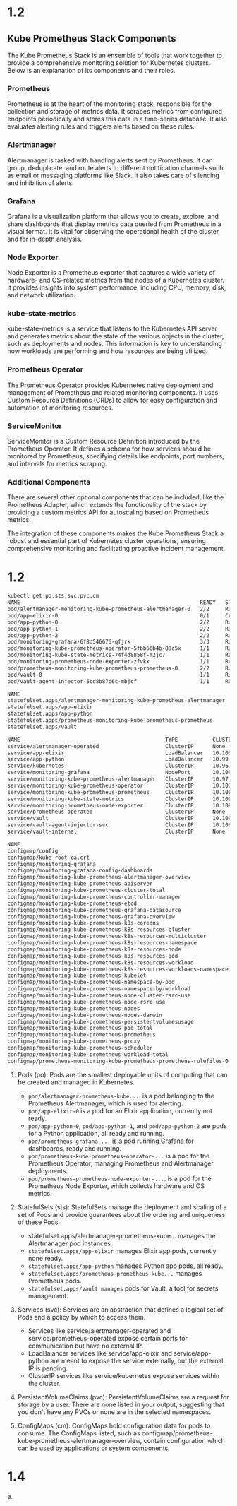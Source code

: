 # 1.2

## Kube Prometheus Stack Components

The Kube Prometheus Stack is an ensemble of tools that work together to provide a comprehensive monitoring solution for Kubernetes clusters. Below is an explanation of its components and their roles.

### Prometheus

Prometheus is at the heart of the monitoring stack, responsible for the collection and storage of metrics data. It scrapes metrics from configured endpoints periodically and stores this data in a time-series database. It also evaluates alerting rules and triggers alerts based on these rules.

### Alertmanager

Alertmanager is tasked with handling alerts sent by Prometheus. It can group, deduplicate, and route alerts to different notification channels such as email or messaging platforms like Slack. It also takes care of silencing and inhibition of alerts.

### Grafana

Grafana is a visualization platform that allows you to create, explore, and share dashboards that display metrics data queried from Prometheus in a visual format. It is vital for observing the operational health of the cluster and for in-depth analysis.

### Node Exporter

Node Exporter is a Prometheus exporter that captures a wide variety of hardware- and OS-related metrics from the nodes of a Kubernetes cluster. It provides insights into system performance, including CPU, memory, disk, and network utilization.

### kube-state-metrics

kube-state-metrics is a service that listens to the Kubernetes API server and generates metrics about the state of the various objects in the cluster, such as deployments and nodes. This information is key to understanding how workloads are performing and how resources are being utilized.

### Prometheus Operator

The Prometheus Operator provides Kubernetes native deployment and management of Prometheus and related monitoring components. It uses Custom Resource Definitions (CRDs) to allow for easy configuration and automation of monitoring resources.

### ServiceMonitor

ServiceMonitor is a Custom Resource Definition introduced by the Prometheus Operator. It defines a schema for how services should be monitored by Prometheus, specifying details like endpoints, port numbers, and intervals for metrics scraping.

### Additional Components

There are several other optional components that can be included, like the Prometheus Adapter, which extends the functionality of the stack by providing a custom metrics API for autoscaling based on Prometheus metrics.

The integration of these components makes the Kube Prometheus Stack a robust and essential part of Kubernetes cluster operations, ensuring comprehensive monitoring and facilitating proactive incident management.

# 1.2

```bash
kubectl get po,sts,svc,pvc,cm
NAME                                                         READY   STATUS             RESTARTS        AGE
pod/alertmanager-monitoring-kube-prometheus-alertmanager-0   2/2     Running            0               2m15s
pod/app-elixir-0                                             0/1     CrashLoopBackOff   156 (83s ago)   3d17h
pod/app-python-0                                             2/2     Running            0               33m
pod/app-python-1                                             2/2     Running            0               33m
pod/app-python-2                                             2/2     Running            0               33m
pod/monitoring-grafana-6f8d546676-qfjrk                      3/3     Running            0               2m16s
pod/monitoring-kube-prometheus-operator-5fbb66b4b-88c5x      1/1     Running            0               2m16s
pod/monitoring-kube-state-metrics-74f4d8858f-m2jc7           1/1     Running            0               2m16s
pod/monitoring-prometheus-node-exporter-zfvkx                1/1     Running            0               2m16s
pod/prometheus-monitoring-kube-prometheus-prometheus-0       2/2     Running            0               2m14s
pod/vault-0                                                  1/1     Running            3 (2d5h ago)    20d
pod/vault-agent-injector-5cd8b87c6c-mbjcf                    1/1     Running            3 (2d5h ago)    20d

NAME                                                                    READY   AGE
statefulset.apps/alertmanager-monitoring-kube-prometheus-alertmanager   1/1     2m15s
statefulset.apps/app-elixir                                             0/3     3d17h
statefulset.apps/app-python                                             3/3     33m
statefulset.apps/prometheus-monitoring-kube-prometheus-prometheus       1/1     2m14s
statefulset.apps/vault                                                  1/1     20d

NAME                                              TYPE           CLUSTER-IP       EXTERNAL-IP   PORT(S)                      AGE
service/alertmanager-operated                     ClusterIP      None             <none>        9093/TCP,9094/TCP,9094/UDP   2m15s
service/app-elixir                                LoadBalancer   10.105.31.63     <pending>     4000:31821/TCP               27d
service/app-python                                LoadBalancer   10.99.196.244    <pending>     80:32468/TCP                 33m
service/kubernetes                                ClusterIP      10.96.0.1        <none>        443/TCP                      34d
service/monitoring-grafana                        NodePort       10.109.70.75     <none>        80:31908/TCP                 2m16s
service/monitoring-kube-prometheus-alertmanager   ClusterIP      10.97.107.75     <none>        9093/TCP,8080/TCP            2m16s
service/monitoring-kube-prometheus-operator       ClusterIP      10.107.174.139   <none>        443/TCP                      2m16s
service/monitoring-kube-prometheus-prometheus     ClusterIP      10.106.106.195   <none>        9090/TCP,8080/TCP            2m16s
service/monitoring-kube-state-metrics             ClusterIP      10.109.100.130   <none>        8080/TCP                     2m16s
service/monitoring-prometheus-node-exporter       ClusterIP      10.109.137.168   <none>        9100/TCP                     2m16s
service/prometheus-operated                       ClusterIP      None             <none>        9090/TCP                     2m14s
service/vault                                     ClusterIP      10.109.162.236   <none>        8200/TCP,8201/TCP            20d
service/vault-agent-injector-svc                  ClusterIP      10.109.78.200    <none>        443/TCP                      20d
service/vault-internal                            ClusterIP      None             <none>        8200/TCP,8201/TCP            20d

NAME                                                                     DATA   AGE
configmap/config                                                         1      33m
configmap/kube-root-ca.crt                                               1      34d
configmap/monitoring-grafana                                             1      2m16s
configmap/monitoring-grafana-config-dashboards                           1      2m16s
configmap/monitoring-kube-prometheus-alertmanager-overview               1      2m16s
configmap/monitoring-kube-prometheus-apiserver                           1      2m16s
configmap/monitoring-kube-prometheus-cluster-total                       1      2m16s
configmap/monitoring-kube-prometheus-controller-manager                  1      2m16s
configmap/monitoring-kube-prometheus-etcd                                1      2m16s
configmap/monitoring-kube-prometheus-grafana-datasource                  1      2m16s
configmap/monitoring-kube-prometheus-grafana-overview                    1      2m16s
configmap/monitoring-kube-prometheus-k8s-coredns                         1      2m16s
configmap/monitoring-kube-prometheus-k8s-resources-cluster               1      2m16s
configmap/monitoring-kube-prometheus-k8s-resources-multicluster          1      2m16s
configmap/monitoring-kube-prometheus-k8s-resources-namespace             1      2m16s
configmap/monitoring-kube-prometheus-k8s-resources-node                  1      2m16s
configmap/monitoring-kube-prometheus-k8s-resources-pod                   1      2m16s
configmap/monitoring-kube-prometheus-k8s-resources-workload              1      2m16s
configmap/monitoring-kube-prometheus-k8s-resources-workloads-namespace   1      2m16s
configmap/monitoring-kube-prometheus-kubelet                             1      2m16s
configmap/monitoring-kube-prometheus-namespace-by-pod                    1      2m16s
configmap/monitoring-kube-prometheus-namespace-by-workload               1      2m16s
configmap/monitoring-kube-prometheus-node-cluster-rsrc-use               1      2m16s
configmap/monitoring-kube-prometheus-node-rsrc-use                       1      2m16s
configmap/monitoring-kube-prometheus-nodes                               1      2m16s
configmap/monitoring-kube-prometheus-nodes-darwin                        1      2m16s
configmap/monitoring-kube-prometheus-persistentvolumesusage              1      2m16s
configmap/monitoring-kube-prometheus-pod-total                           1      2m16s
configmap/monitoring-kube-prometheus-prometheus                          1      2m16s
configmap/monitoring-kube-prometheus-proxy                               1      2m16s
configmap/monitoring-kube-prometheus-scheduler                           1      2m16s
configmap/monitoring-kube-prometheus-workload-total                      1      2m16s
configmap/prometheus-monitoring-kube-prometheus-prometheus-rulefiles-0   34     2m14s
```

1. Pods (po): Pods are the smallest deployable units of computing that can be created and managed in Kubernetes.
   - `pod/alertmanager-prometheus-kube...`. is a pod belonging to the Prometheus Alertmanager, which is used for alerting.
   - `pod/app-elixir-0` is a pod for an Elixir application, currently not ready.
   - `pod/app-python-0`, `pod/app-python-1`, and `pod/app-python-2` are pods for a Python application, all ready and running.
   - `pod/prometheus-grafana-...` is a pod running Grafana for dashboards, ready and running.
   - `pod/prometheus-kube-prometheus-operator-...` is a pod for the Prometheus Operator, managing Prometheus and Alertmanager deployments.
   - `pod/prometheus-prometheus-node-exporter-...`. is a pod for the Prometheus Node Exporter, which collects hardware and OS metrics.
2. StatefulSets (sts): StatefulSets manage the deployment and scaling of a set of Pods and provide guarantees about the ordering and uniqueness of these Pods.
   - statefulset.apps/alertmanager-prometheus-kube... manages the Alertmanager pod instances.
   - `statefulset.apps/app-elixir` manages Elixir app pods, currently none ready.
   - `statefulset.apps/app-python` manages Python app pods, all ready.
   - `statefulset.apps/prometheus-prometheus-kube...` manages Prometheus pods.
   - `statefulset.apps/vault manages` pods for Vault, a tool for secrets management.
3. Services (svc): Services are an abstraction that defines a logical set of Pods and a policy by which to access them.

   - Services like service/alertmanager-operated and service/prometheus-operated expose certain ports for communication but have no external IP.
   - LoadBalancer services like service/app-elixir and service/app-python are meant to expose the service externally, but the external IP is pending.
   - ClusterIP services like service/kubernetes expose services within the cluster.

4. PersistentVolumeClaims (pvc): PersistentVolumeClaims are a request for storage by a user. There are none listed in your output, suggesting that you don't have any PVCs or none are in the selected namespaces.

5. ConfigMaps (cm): ConfigMaps hold configuration data for pods to consume.
   The ConfigMaps listed, such as configmap/prometheus-kube-prometheus-alertmanager-overview, contain configuration which can be used by applications or system components.

# 1.4

a. 